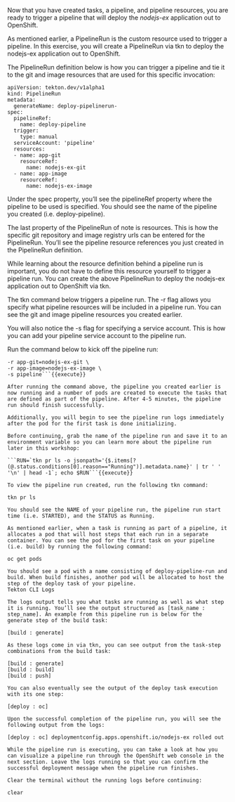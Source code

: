 Now that you have created tasks, a pipeline, and pipeline resources, you are ready to trigger a pipeline that will deploy the _nodejs-ex_ application out to OpenShift.

As mentioned earlier, a PipelineRun is the custom resource used to trigger a pipeline. In this exercise, you will create a PipelineRun via tkn to deploy the nodejs-ex application out to OpenShift.

The PipelineRun definition below is how you can trigger a pipeline and tie it to the git and image resources that are used for this specific invocation:

```
apiVersion: tekton.dev/v1alpha1
kind: PipelineRun
metadata:
  generateName: deploy-pipelinerun-
spec:
  pipelineRef:
    name: deploy-pipeline
  trigger:
    type: manual
  serviceAccount: 'pipeline'
  resources:
  - name: app-git
    resourceRef:
      name: nodejs-ex-git
  - name: app-image
    resourceRef:
      name: nodejs-ex-image
```

Under the spec property, you’ll see the pipelineRef property where the pipeline to be used is specified. You should see the name of the pipeline you created (i.e. deploy-pipeline).

The last property of the PipelineRun of note is resources. This is how the specific git repository and image registry urls can be entered for the PipelineRun. You’ll see the pipeline resource references you just created in the PipelineRun definition.

While learning about the resource definition behind a pipeline run is important, you do not have to define this resource yourself to trigger a pipeline run. You can create the above PipelineRun to deploy the nodejs-ex application out to OpenShift via tkn.

The tkn command below triggers a pipeline run. The -r flag allows you specify what pipeline resources will be included in a pipeline run. You can see the git and image pipeline resources you created earlier.

You will also notice the -s flag for specifying a service account. This is how you can add your pipeline service account to the pipeline run.

Run the command below to kick off the pipeline run:

```tkn pipeline start deploy-pipeline \
-r app-git=nodejs-ex-git \
-r app-image=nodejs-ex-image \
-s pipeline```{{execute}}

After running the command above, the pipeline you created earlier is now running and a number of pods are created to execute the tasks that are defined as part of the pipeline. After 4-5 minutes, the pipeline run should finish successfully.

Additionally, you will begin to see the pipeline run logs immediately after the pod for the first task is done initializing.

Before continuing, grab the name of the pipeline run and save it to an environment variable so you can learn more about the pipeline run later in this workshop:

```RUN=`tkn pr ls -o jsonpath='{$.items[?(@.status.conditions[0].reason=="Running")].metadata.name}' | tr ' ' '\n' | head -1`; echo $RUN```{{execute}}

To view the pipeline run created, run the following tkn command:

tkn pr ls

You should see the NAME of your pipeline run, the pipeline run start time (i.e. STARTED), and the STATUS as Running.

As mentioned earlier, when a task is running as part of a pipeline, it allocates a pod that will host steps that each run in a separate container. You can see the pod for the first task on your pipeline (i.e. build) by running the following command:

oc get pods

You should see a pod with a name consisting of deploy-pipeline-run and build. When build finishes, another pod will be allocated to host the step of the deploy task of your pipeline.
Tekton CLI Logs

The logs output tells you what tasks are running as well as what step it is running. You’ll see the output structured as [task_name : step_name]. An example from this pipeline run is below for the generate step of the build task:

[build : generate]

As these logs come in via tkn, you can see output from the task-step combinations from the build task:

[build : generate]
[build : build]
[build : push]

You can also eventually see the output of the deploy task execution with its one step:

[deploy : oc]

Upon the successful completion of the pipeline run, you will see the following output from the logs:

[deploy : oc] deploymentconfig.apps.openshift.io/nodejs-ex rolled out

While the pipeline run is executing, you can take a look at how you can visualize a pipeline run through the OpenShift web console in the next section. Leave the logs running so that you can confirm the successful deployment message when the pipeline run finishes.

Clear the terminal without the running logs before continuing:

clear


